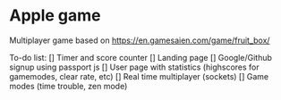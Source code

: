 # Apple game
Multiplayer game based on https://en.gamesaien.com/game/fruit_box/

To-do list:
[] Timer and score counter
[] Landing page
[] Google/Github signup using passport js
[] User page with statistics (highscores for gamemodes, clear rate, etc)
[] Real time multiplayer (sockets)
[] Game modes (time trouble, zen mode)
